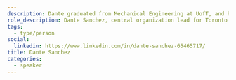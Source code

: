 ```yaml
---
description: Dante graduated from Mechanical Engineering at UofT, and has spent the last decade developing instruments used for geophysics, environmental, and life sciences research.
role_description: Dante Sanchez, central organization lead for Toronto Mesh
tags:
  - type/person
social:
  linkedin: https://www.linkedin.com/in/dante-sanchez-65465717/
title: Dante Sanchez
categories:
  - speaker
---
```

